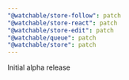 ```yaml
---
"@watchable/store-follow": patch
"@watchable/store-react": patch
"@watchable/store-edit": patch
"@watchable/queue": patch
"@watchable/store": patch
---
```


Initial alpha release

